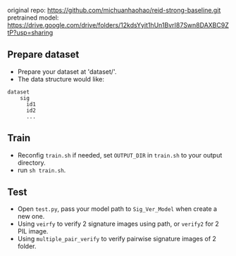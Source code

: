 original repo: https://github.com/michuanhaohao/reid-strong-baseline.git  
pretrained model: https://drive.google.com/drive/folders/12kdsYyit1hUn1BvrI87Swn8DAXBC9ZtP?usp=sharing

## Prepare dataset
* Prepare your dataset at 'dataset/'.  
* The data structure would like:  
```
dataset  
    sig  
      id1  
      id2  
      ...
```
## Train
* Reconfig `train.sh` if needed, set `OUTPUT_DIR` in `train.sh` to your output directory.    
* run `sh train.sh`.  

## Test
* Open `test.py`, pass your model path to `Sig_Ver_Model` when create a new one.  
* Using `veirfy` to verify 2 signature images using path, or `verify2` for 2 PIL image.  
* Using `multiple_pair_verify` to verify pairwise signature images of 2 folder.  
